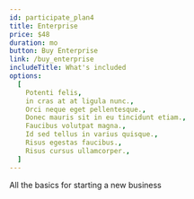 ```yaml
---
id: participate_plan4
title: Enterprise
price: $48
duration: mo
button: Buy Enterprise
link: /buy_enterprise
includeTitle: What's included
options:
  [
    Potenti felis,
    in cras at at ligula nunc.,
    Orci neque eget pellentesque.,
    Donec mauris sit in eu tincidunt etiam.,
    Faucibus volutpat magna.,
    Id sed tellus in varius quisque.,
    Risus egestas faucibus.,
    Risus cursus ullamcorper.,
  ]
---
```


All the basics for starting a new business

